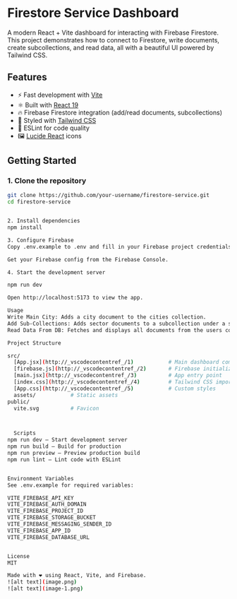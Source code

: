 # Firestore Service Dashboard

A modern React + Vite dashboard for interacting with Firebase Firestore. This project demonstrates how to connect to Firestore, write documents, create subcollections, and read data, all with a beautiful UI powered by Tailwind CSS.

## Features

- ⚡️ Fast development with [Vite](https://vitejs.dev/)
- ⚛️ Built with [React 19](https://react.dev/)
- 🔥 Firebase Firestore integration (add/read documents, subcollections)
- 🎨 Styled with [Tailwind CSS](https://tailwindcss.com/)
- 🧩 ESLint for code quality
- 🖼️ [Lucide React](https://lucide.dev/) icons

## Getting Started

### 1. Clone the repository

```sh
git clone https://github.com/your-username/firestore-service.git
cd firestore-service


2. Install dependencies
npm install

3. Configure Firebase
Copy .env.example to .env and fill in your Firebase project credentials:

Get your Firebase config from the Firebase Console.

4. Start the development server

npm run dev

Open http://localhost:5173 to view the app.

Usage
Write Main City: Adds a city document to the cities collection.
Add Sub-Collections: Adds sector documents to a subcollection under a specific city.
Read Data From DB: Fetches and displays all documents from the users collection.

Project Structure

src/
  [App.jsx](http://_vscodecontentref_/1)           # Main dashboard component
  [firebase.js](http://_vscodecontentref_/2)       # Firebase initialization
  [main.jsx](http://_vscodecontentref_/3)          # App entry point
  [index.css](http://_vscodecontentref_/4)         # Tailwind CSS import
  [App.css](http://_vscodecontentref_/5)           # Custom styles
  assets/           # Static assets
public/
  vite.svg          # Favicon



  Scripts
npm run dev – Start development server
npm run build – Build for production
npm run preview – Preview production build
npm run lint – Lint code with ESLint


Environment Variables
See .env.example for required variables:

VITE_FIREBASE_API_KEY
VITE_FIREBASE_AUTH_DOMAIN
VITE_FIREBASE_PROJECT_ID
VITE_FIREBASE_STORAGE_BUCKET
VITE_FIREBASE_MESSAGING_SENDER_ID
VITE_FIREBASE_APP_ID
VITE_FIREBASE_DATABASE_URL


License
MIT

Made with ❤️ using React, Vite, and Firebase.
![alt text](image.png)
![alt text](image-1.png)